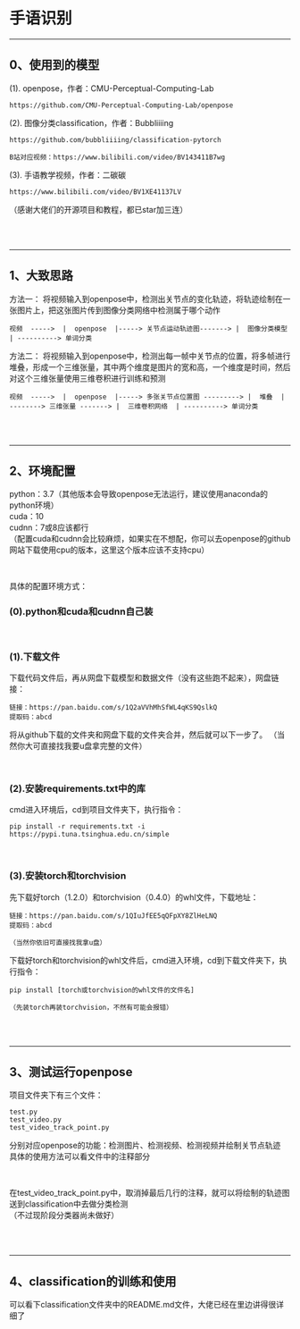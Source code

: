 # 手语识别
---
## 0、使用到的模型
(1). openpose，作者：CMU-Perceptual-Computing-Lab
```
https://github.com/CMU-Perceptual-Computing-Lab/openpose
```
(2). 图像分类classification，作者：Bubbliiiing
```
https://github.com/bubbliiiing/classification-pytorch

B站对应视频：https://www.bilibili.com/video/BV143411B7wg
```
(3). 手语教学视频，作者：二碳碳
```
https://www.bilibili.com/video/BV1XE41137LV
```
（感谢大佬们的开源项目和教程，都已star加三连）

<br>
<br>

---

## 1、大致思路
方法一： 将视频输入到openpose中，检测出关节点的变化轨迹，将轨迹绘制在一张图片上，把这张图片传到图像分类网络中检测属于哪个动作  
```
视频  ----->  |  openpose  |-----> 关节点运动轨迹图-------> |  图像分类模型  | ----------> 单词分类  
```
方法二： 将视频输入到openpose中，检测出每一帧中关节点的位置，将多帧进行堆叠，形成一个三维张量，其中两个维度是图片的宽和高，一个维度是时间，然后对这个三维张量使用三维卷积进行训练和预测  
```
视频  ----->  |  openpose  |-----> 多张关节点位置图 ---------> |  堆叠  | --------> 三维张量 -------> |  三维卷积网络  | ----------> 单词分类  
```

<br>
<br>

---

## 2、环境配置
python：3.7（其他版本会导致openpose无法运行，建议使用anaconda的python环境）  
cuda：10  
cudnn：7或8应该都行  
（配置cuda和cudnn会比较麻烦，如果实在不想配，你可以去openpose的github网站下载使用cpu的版本，这里这个版本应该不支持cpu）

<br>

具体的配置环境方式：  
### (0).python和cuda和cudnn自己装
<br>

### (1).下载文件
下载代码文件后，再从网盘下载模型和数据文件（没有这些跑不起来），网盘链接：
```
链接：https://pan.baidu.com/s/1Q2aVVhMhSfWL4qKS9QslkQ 
提取码：abcd 
```
将从github下载的文件夹和网盘下载的文件夹合并，然后就可以下一步了。
（当然你大可直接找我要u盘拿完整的文件）

<br>

### (2).安装requirements.txt中的库  
cmd进入环境后，cd到项目文件夹下，执行指令：  
```
pip install -r requirements.txt -i https://pypi.tuna.tsinghua.edu.cn/simple
```
<br>

### (3).安装torch和torchvision  
先下载好torch（1.2.0）和torchvision（0.4.0）的whl文件，下载地址：
```
链接：https://pan.baidu.com/s/1QIuJfEE5qQFpXY8ZlHeLNQ 
提取码：abcd 

（当然你依旧可直接找我拿u盘）
```
下载好torch和torchvision的whl文件后，cmd进入环境，cd到下载文件夹下，执行指令：
```
pip install [torch或torchvision的whl文件的文件名]

（先装torch再装torchvision，不然有可能会报错）
```

<br>
<br>

---

## 3、测试运行openpose
项目文件夹下有三个文件：
```
test.py
test_video.py
test_video_track_point.py
```
分别对应openpose的功能：检测图片、检测视频、检测视频并绘制关节点轨迹  
具体的使用方法可以看文件中的注释部分

<br>

在test_video_track_point.py中，取消掉最后几行的注释，就可以将绘制的轨迹图送到classification中去做分类检测  
（不过现阶段分类器尚未做好）

<br>
<br>

---

## 4、classification的训练和使用
可以看下classification文件夹中的README.md文件，大佬已经在里边讲得很详细了

